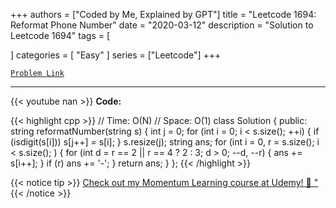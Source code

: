 
+++
authors = ["Coded by Me, Explained by GPT"]
title = "Leetcode 1694: Reformat Phone Number"
date = "2020-03-12"
description = "Solution to Leetcode 1694"
tags = [
    
]
categories = [
    "Easy"
]
series = ["Leetcode"]
+++



[`Problem Link`](https://leetcode.com/problems/reformat-phone-number/description/)

---
{{< youtube nan >}}
**Code:**

{{< highlight cpp >}}
// Time: O(N)
// Space: O(1)
class Solution {
public:
    string reformatNumber(string s) {
        int j = 0;
        for (int i = 0; i < s.size(); ++i) {
            if (isdigit(s[i])) s[j++] = s[i];
        }
        s.resize(j);
        string ans;
        for (int i = 0, r = s.size(); i < s.size(); ) {
            for (int d = r == 2 || r == 4 ? 2 : 3; d > 0; --d, --r) {
                ans += s[i++];
            }
            if (r) ans += '-';
        }
        return ans;
    }
};
{{< /highlight >}}



{{< notice tip >}}
[Check out my Momentum Learning course at Udemy! 🚀 "](https://www.udemy.com/course/blind-75-the-data-structures-and-algorithms-essentials/)
{{< /notice >}}

